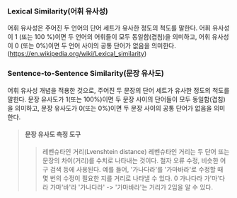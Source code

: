 ### Lexical Similarity(어휘 유사성) 

어휘 유사성은 주어진 두 언어의 단어 세트가 유사한 정도의 척도를 말한다. 
어휘 유사성이 1 (또는 100 %)이면 두 언어의 어휘들이 모두 동일함(겹침)을 의미하고,
어휘 유사성이 0 (또는 0%)이면 두 언어 사이의 공통 단어가 없음을 의미한다.
(https://en.wikipedia.org/wiki/Lexical_similarity)

### Sentence-to-Sentence Similarity(문장 유사도)

어휘 유사성 개념을 적용한 것으로, 주어진 두 문장의 단어 세트가 유사한 정도의 척도를 말한다.
문장 유사도가 1(또는 100%)이면 두 문장 사이의 단어들이 모두 동일함(겹침)을 의미하고,
문장 유사도가 0(또는 0%)이면 두 문장 사이의 공통 단어가 없음을 의미한다. 

> #### 문장 유사도 측정 도구
>> 레벤슈타인 거리(Lvenshtein distance)
>> 레벤슈타인 거리는 두 단어 또는 문장의 차이(거리)를 수치로 나타내는 것이다. 철자 오류 수정, 비슷한 어구 검색 등에 사용된다. 예를 들어, '가나다라'를 '가마바라'로 수정할 때 몇 번의 수정이 필요한 지를 거리로 나타낼 수 있다. 
>> 0 가나다라
>> 가'마'다라
>> 가마'바'라
>> '가나다라' -> '가마바라'는 거리가 2임을 알 수 있다.
